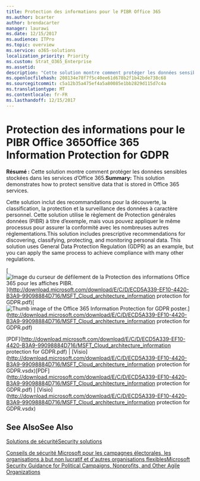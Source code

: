 ```yaml
---
title: Protection des informations pour le PIBR Office 365
ms.author: bcarter
author: brendacarter
manager: laurawi
ms.date: 12/15/2017
ms.audience: ITPro
ms.topic: overview
ms.service: o365-solutions
localization_priority: Priority
ms.custom: Strat_O365_Enterprise
ms.assetid: 
description: "Cette solution montre comment protéger les données sensibles stockées dans les services d’Office 365."
ms.openlocfilehash: 208134e78f7f5c40ee61d678b2f1b42bde738c68
ms.sourcegitcommit: c5a12b35a475ef4a5a80085e1bb2829d115d7c4a
ms.translationtype: MT
ms.contentlocale: fr-FR
ms.lasthandoff: 12/15/2017
---
```

# <a name="office-365-information-protection-for-gdpr"></a><span data-ttu-id="8c5ce-103">Protection des informations pour le PIBR Office 365</span><span class="sxs-lookup"><span data-stu-id="8c5ce-103">Office 365 Information Protection for GDPR</span></span>

 <span data-ttu-id="8c5ce-104">**Résumé :** Cette solution montre comment protéger les données sensibles stockées dans les services d’Office 365.</span><span class="sxs-lookup"><span data-stu-id="8c5ce-104">**Summary:** This solution demonstrates how to protect sensitive data that is stored in Office 365 services.</span></span>
  
<span data-ttu-id="8c5ce-p101">Cette solution inclut des recommandations pour la découverte, la classification, la protection et la surveillance des données à caractère personnel. Cette solution utilise le règlement de Protection générales données (PIBR) à titre d’exemple, mais vous pouvez appliquer le même processus pour assurer la conformité avec les nombreuses autres réglementations.</span><span class="sxs-lookup"><span data-stu-id="8c5ce-p101">This solution includes prescriptive recommendations for discovering, classifying, protecting, and monitoring personal data. This solution uses General Data Protection Regulation (GDPR) as an example, but you can apply the same process to achieve compliance with many other regulations.</span></span>

<span data-ttu-id="8c5ce-107">[![Image du curseur de défilement de la Protection des informations Office 365 pour les affiches PIBR.](images/InfoProtectGDPR_Poster/o365infoprotectforgdpr_thumb.png)](http://download.microsoft.com/download/E/C/D/ECD5A339-EF10-4420-B3A9-99098884D716/MSFT_Cloud_architecture_information protection for GDPR.pdf)</span><span class="sxs-lookup"><span data-stu-id="8c5ce-107">[![Thumb image of the Office 365 Information Protection for GDPR poster.](images/InfoProtectGDPR_Poster/o365infoprotectforgdpr_thumb.png)](http://download.microsoft.com/download/E/C/D/ECD5A339-EF10-4420-B3A9-99098884D716/MSFT_Cloud_architecture_information protection for GDPR.pdf)</span></span>
  
<span data-ttu-id="8c5ce-108">[PDF](http://download.microsoft.com/download/E/C/D/ECD5A339-EF10-4420-B3A9-99098884D716/MSFT_Cloud_architecture_information protection for GDPR.pdf)  | [Visio](http://download.microsoft.com/download/E/C/D/ECD5A339-EF10-4420-B3A9-99098884D716/MSFT_Cloud_architecture_information protection for GDPR.vsdx)</span><span class="sxs-lookup"><span data-stu-id="8c5ce-108">[PDF](http://download.microsoft.com/download/E/C/D/ECD5A339-EF10-4420-B3A9-99098884D716/MSFT_Cloud_architecture_information protection for GDPR.pdf)  | [Visio](http://download.microsoft.com/download/E/C/D/ECD5A339-EF10-4420-B3A9-99098884D716/MSFT_Cloud_architecture_information protection for GDPR.vsdx)</span></span>
  

## <a name="see-also"></a><span data-ttu-id="8c5ce-109">See Also</span><span class="sxs-lookup"><span data-stu-id="8c5ce-109">See Also</span></span>

[<span data-ttu-id="8c5ce-110">Solutions de sécurité</span><span class="sxs-lookup"><span data-stu-id="8c5ce-110">Security solutions</span></span>](security-solutions.md)
  
[<span data-ttu-id="8c5ce-111">Conseils de sécurité Microsoft pour les campagnes électorales, les organisations à but non lucratif et d'autres organisations flexibles</span><span class="sxs-lookup"><span data-stu-id="8c5ce-111">Microsoft Security Guidance for Political Campaigns, Nonprofits, and Other Agile Organizations</span></span>](microsoft-security-guidance-for-political-campaigns-nonprofits-and-other-agile-o.md)





